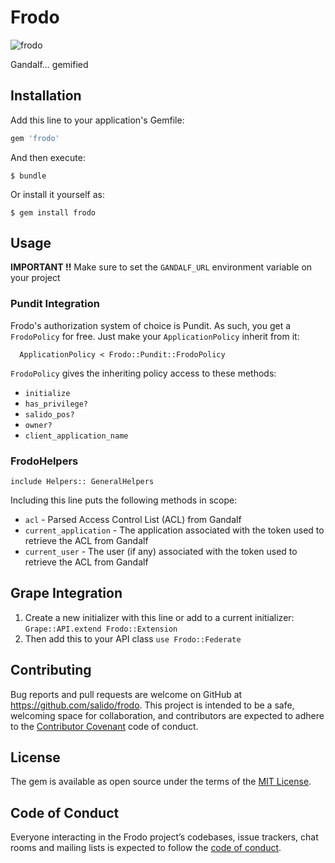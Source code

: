 # Frodo

![frodo](https://uproxx.files.wordpress.com/2015/10/frodo.jpg?quality=100&w=650&h=400)

Gandalf... gemified

## Installation

Add this line to your application's Gemfile:

  ```ruby
  gem 'frodo'
  ```

And then execute:

    $ bundle

Or install it yourself as:

    $ gem install frodo

## Usage

__IMPORTANT !!__ Make sure to set the `GANDALF_URL` environment variable on your project

### Pundit Integration
Frodo's authorization system of choice is Pundit.  As such, you get a `FrodoPolicy` for free.  Just make your `ApplicationPolicy` inherit from it:

```
  ApplicationPolicy < Frodo::Pundit::FrodoPolicy
```

`FrodoPolicy` gives the inheriting policy access to these methods:
* `initialize`
* `has_privilege?`
* `salido_pos?`
* `owner?`
* `client_application_name`

### FrodoHelpers

`include Helpers:: GeneralHelpers`

Including this line puts the following methods in scope:
* `acl` - Parsed Access Control List (ACL) from Gandalf
* `current_application` - The application associated with the token used to retrieve the ACL from Gandalf
* `current_user` - The user (if any) associated with the token used to retrieve the ACL from Gandalf

## Grape Integration
1. Create a new initializer with this line or add to a current initializer: `Grape::API.extend Frodo::Extension`
2. Then add this to your API class `use Frodo::Federate`

## Contributing

Bug reports and pull requests are welcome on GitHub at https://github.com/salido/frodo. This project is intended to be a safe, welcoming space for collaboration, and contributors are expected to adhere to the [Contributor Covenant](http://contributor-covenant.org) code of conduct.

## License

The gem is available as open source under the terms of the [MIT License](http://opensource.org/licenses/MIT).

## Code of Conduct

Everyone interacting in the Frodo project’s codebases, issue trackers, chat rooms and mailing lists is expected to follow the [code of conduct](https://github.com/[USERNAME]/frodo/blob/master/CODE_OF_CONDUCT.md).
